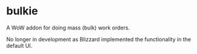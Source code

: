 bulkie
======

A WoW addon for doing mass (bulk) work orders.

No longer in development as Blizzard implemented the functionality in the default UI.
